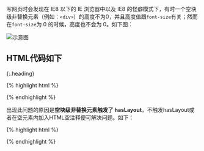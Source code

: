```yaml
---
layout: article
title: IE6、IE7 及 IE8 怪癖模式下空块级非替换元素高度不为 0
categories:
  - Front-end
tags:
  - CSS
  - hasLayout
  - 块级
  - 非替换元素
comments: true
---
```


写网页时会发现在 IE8 以下的 IE 浏览器中以及 IE8 的怪癖模式下，有时一个空块级非替换元素（例如：`<div>`）的高度不为0，并且高度值跟`font-size`有关；然而在`font-size`为 0 的时候，高度也不会为 0。如下图：

![示意图](http://pic.yupoo.com/ourai_v/BqNrKHd5/13vbap.jpg)

## HTML代码如下
{:.heading}

{% highlight html %}
<style type="text/css">
  div {
    background-color: gold;
    zoom: 1;
    font-size: 0px;
    line-height: 0px;
    padding: 0;
  }
</style>

<div></div>
{% endhighlight %}

出现此问题的原因是**空块级非替换元素触发了 hasLayout**，不触发hasLayout或者在空元素内加入HTML空注释便可解决问题。如下：

{% highlight html %}
<div><!-- --></div>
{% endhighlight %}
